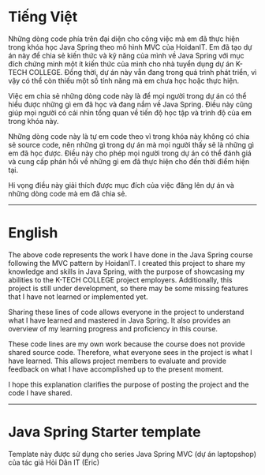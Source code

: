 # Tiếng Việt
Những dòng code phía trên đại diện cho công việc mà em đã thực hiện trong khóa học Java Spring theo mô hình MVC của HoidanIT. Em đã tạo dự án này để chia sẻ kiến thức và kỹ năng của mình về Java Spring với mục đích chứng minh một ít kiến thức của mình cho nhà tuyển dụng dự án K-TECH COLLEGE. Đồng thời, dự án này vẫn đang trong quá trình phát triển, vì vậy có thể còn thiếu một số tính năng mà em chưa học hoặc thực hiện.

Việc em chia sẻ những dòng code này là để mọi người trong dự án có thể hiểu được những gì em đã học và đang nắm về Java Spring. Điều này cũng giúp mọi người có cái nhìn tổng quan về tiến độ học tập và trình độ của em trong khóa này.

Những dòng code này là tự em code theo vì trong khóa này không có chia sẻ source code, nên những gì trong dự án mà mọi người thấy sẽ là những gì em đã học được. Điều này cho phép mọi người trong dự án có thể đánh giá và cung cấp phản hồi về những gì em đã thực hiện cho đến thời điểm hiện tại.

Hi vọng điều này giải thích được mục đích của việc đăng lên dự án và những dòng code mà em đã chia sẻ.

------------------------------------------------------------------------------

# English
The above code represents the work I have done in the Java Spring course following the MVC pattern by HoidanIT. I created this project to share my knowledge and skills in Java Spring, with the purpose of showcasing my abilities to the K-TECH COLLEGE project employers. Additionally, this project is still under development, so there may be some missing features that I have not learned or implemented yet.

Sharing these lines of code allows everyone in the project to understand what I have learned and mastered in Java Spring. It also provides an overview of my learning progress and proficiency in this course.

These code lines are my own work because the course does not provide shared source code. Therefore, what everyone sees in the project is what I have learned. This allows project members to evaluate and provide feedback on what I have accomplished up to the present moment.

I hope this explanation clarifies the purpose of posting the project and the code I have shared.

------------------------------------------------------------------------------

# Java Spring Starter template
Template này được sử dụng cho series Java Spring MVC (dự án laptopshop) của tác giả Hỏi Dân IT (Eric)

